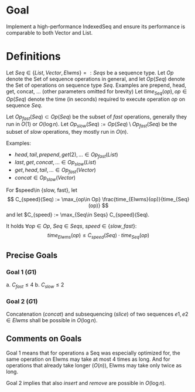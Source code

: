 # Goal

Implement a high-performance IndexedSeq and ensure its performance is comparable
to both Vector and List.

# Definitions

Let $Seq\in\{List, Vector, Elwms\} =: Seqs$ be a sequence type.
Let $Op$ denote the Set of sequence operations in general, and
let $Op(Seq)$ denote the Set of operations on sequence type $Seq$.
Examples are prepend, head, get, concat, ... (other parameters omitted for brevity)
Let $time_{Seq}(op), op\in Op(Seq)$ denote the time (in seconds) required to
execute operation $op$ on sequence $Seq$.

Let $Op_{fast}(Seq) \subset Op(Seq)$ be the subset of *fast* operations,
generally they run in $O(1)$ or $O(\log n)$.
Let $Op_{slow}(Seq) := Op(Seq) \setminus Op_{fast}(Seq)$ be the subset of *slow*
operations, they mostly run in $O(n)$.

Examples:
* $head, tail, prepend, get(2), \ldots \in Op_{fast}(List)$
* $last, get, concat, \ldots \in Op_{slow}(List)$
* $get, head, tail, \ldots \in Op_{fast}(Vector)$
* $concat \in Op_{slow}(Vector)$

For $speed\in \{slow, fast\}, let
$$
C_{speed}(Seq) := \max_{op\in Op} \frac{time_{Elwms}(op)}{time_{Seq}(op)}
$$
and let $C_{speed} := \max_{Seq\in Seqs} C_{speed}(Seq).

<!-- thm -->
It holds $\forall op\in Op$, $Seq \in Seqs$, $speed \in \{slow, fast\}$:
$$
time_{Elwms}(op) \le C_{speed}(Seq) \cdot time_{Seq}(op)
$$

## Precise Goals
### Goal 1 ($G1$)
a. $C_{fast} \le 4$
b. $C_{slow} \le 2$

### Goal 2 ($G1$)
Concatenation ($concat$) and subsequencing ($slice$) of two sequences
$e1, e2 \in Elwms$ shall be possible in $O(\log n)$.


## Comments on Goals
Goal 1 means that for operations a Seq was especially optimized for,
the same operation on Elwms may take at most 4 times as long.
And for operations that already take longer ($O(n)$),
Elwms may take only twice as long.

Goal 2 implies that also $insert$ and $remove$ are possible in $O(\log n)$.

